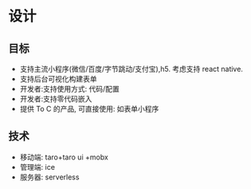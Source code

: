 # 设计
## 目标
- 支持主流小程序(微信/百度/字节跳动/支付宝),h5. 考虑支持 react native.
- 支持后台可视化构建表单
- 开发者:支持使用方式: 代码/配置
- 开发者:支持零代码嵌入
- 提供 To C 的产品, 可直接使用: 如表单小程序 


## 技术
- 移动端: taro+taro ui +mobx
- 管理端: ice
- 服务器: serverless